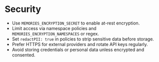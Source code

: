 # Security

- Use `MEMORIES_ENCRYPTION_SECRET` to enable at-rest encryption.
- Limit access via namespace policies and `MEMORIES_ENCRYPTION_NAMESPACES` or regex.
- Set `redactPII: true` in policies to strip sensitive data before storage.
- Prefer HTTPS for external providers and rotate API keys regularly.
- Avoid storing credentials or personal data unless encrypted and consented.

